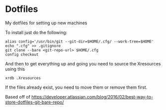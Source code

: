 # Dotfiles
My dotfiles for setting up new machines

To install just do the following:
```
alias config='/usr/bin/git --git-dir=$HOME/.cfg/ --work-tree=$HOME'
echo ".cfg" >> .gitignore
git clone --bare <git-repo-url> $HOME/.cfg
config checkout
```
And then to get everything up and going you need to source the Xresources using this
```
xrdb .Xresources
```
If the files already exist, you need to move them or remove them first.

Based off of https://developer.atlassian.com/blog/2016/02/best-way-to-store-dotfiles-git-bare-repo/
